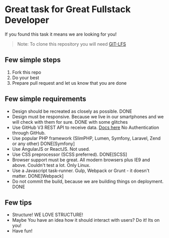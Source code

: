 # Great task for Great Fullstack Developer

If you found this task it means we are looking for you!

> Note: To clone this repository you will need [GIT-LFS](https://git-lfs.github.com/)

## Few simple steps

1. Fork this repo
2. Do your best
3. Prepare pull request and let us know that you are done

## Few simple requirements

- Design should be recreated as closely as possible. DONE
- Design must be responsive. Because we live in our smartphones and we will check with them for sure. DONE with some glitches
- Use GitHub V3 REST API to receive data. [Docs here](https://developer.github.com/v3/) No Authentication through GitHub.
- Use popular PHP framework (SlimPHP, Lumen, Symfony, Laravel, Zend or any other) DONE[Symfony]
- Use AngularJS or ReactJS. Not used.
- Use CSS preprocessor (SCSS preferred). DONE[SCSS]
- Browser support must be great. All modern browsers plus IE9 and above. Couldn't test a lot. Only Linux.
- Use a Javascript task-runner. Gulp, Webpack or Grunt - it doesn't matter. DONE[Webpack]
- Do not commit the build, because we are building things on deployment. DONE

## Few tips

- Structure! WE LOVE STRUCTURE!
- Maybe You have an idea how it should interact with users? Do it! Its on you!
- Have fun!
